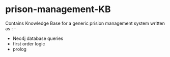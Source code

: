 # prison-management-KB
Contains Knowledge Base for a generic prision management system written as : -
- Neo4j database queries
- first order logic
- prolog
